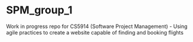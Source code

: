 # SPM_group_1
Work in progress repo for CS5914 (Software Project Management) - Using agile practices to create a website capable of finding and booking flights
